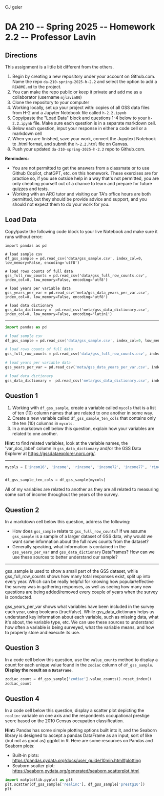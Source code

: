 CJ geier
# DA 210 -- Spring 2025 -- Homework 2.2 -- Professor Lavin

## Directions 

This assignment is a little bit different from the others.

1. Begin by creating a new repository under your account on Github.com. Name the repo `da-210-spring-2025-h-2.2` and select the option to add a `README.md` to the project.
2. You can make the repo public or keep it private and add me as a collaborator (username `mjlavin80`)
3. Clone the repository to your computer
4. Working locally, set up your project with: copies of all GSS data files from H-2 and a Jupyter Notebook file called `h-2.2.ipynb`   
5. Copy/paste the "Load Data" block and questions 1-4 below to your `h-2.2.ipynb` file. Make sure each question is in a separate markdown cell.
6. Below each question, input your response in either a code cell or a markdown cell
7. When you are finished, save your work, convert the Jupytext Notebook to .html format, and submit the `h-2.2.html` file on Canvas.
8. Push your updated `da-210-spring-2025-h-2.2` repo to Github.com.

__Reminders:__ 

- You are not permitted to get the answers from a classmate or to use Github Copilot, chatGPT, etc. on this homework. These exercises are for practice so, if you use outside help in a way that's not permitted, you are only cheating yourself out of a chance to learn and prepare for future quizzes and tests. 
- Working with an ARC tutor and visiting our TA's office hours are both permitted, but they should be provide advice and support, and you should not expect them to do your work for you.




## Load Data

Copy/paste the following code block to your live Notebook and make sure it runs without error:

```
import pandas as pd 

# load sample csv
df_gss_sample = pd.read_csv('data/gss_sample.csv', index_col=0, low_memory=False, encoding='utf8') 

# load rows counts of full data
gss_full_row_counts = pd.read_csv('data/gss_full_row_counts.csv', index_col=0, low_memory=False, encoding='utf8')

# load years per variable data
gss_years_per_var = pd.read_csv('meta/gss_data_years_per_var.csv', index_col=0, low_memory=False, encoding='utf8')

# load data dictionary
gss_data_dictionary =  pd.read_csv('meta/gss_data_dictionary.csv', index_col=0, low_memory=False, encoding='latin1')
```

---

```python
import pandas as pd 

# load sample csv
df_gss_sample = pd.read_csv('data/gss_sample.csv', index_col=0, low_memory=False, encoding='utf8') 

# load rows counts of full data
gss_full_row_counts = pd.read_csv('data/gss_full_row_counts.csv', index_col=0, low_memory=False, encoding='utf8')

# load years per variable data
gss_years_per_var = pd.read_csv('meta/gss_data_years_per_var.csv', index_col=0, low_memory=False, encoding='utf8')

# load data dictionary
gss_data_dictionary =  pd.read_csv('meta/gss_data_dictionary.csv', index_col=0, low_memory=False, encoding='latin1')
```

## Question 1

1. Working with `df_gss_sample`, create a variable called `mycols` that is a list of ten (10) column names that are related to one another in some way.
2. Create a new variable called `df_gss_sample_ten_cols` that contains only the ten (10) columns in `mycols`.
3. In a markdown cell below this question, explain how your variables are related to one another.

__Hint__: to find related variables, look at the variable names, the 'var_doc_label' column in `gss_data_dictionary` and/or the GSS Data Explorer at https://gssdataexplorer.norc.org/.

---

```python
mycols = ['incom16', 'income', 'rincome', 'income72', 'income77', 'rincom77', 'income82', 'rincom82', 'income86', 'rincom86']  


df_gss_sample_ten_cols = df_gss_sample[mycols]

```

All of my variables are related to another as they are all related to measuring some sort of income throughout the years of the survey.

<!-- #region -->


## Question 2

In a markdown cell below this question, address the following:

- How does `gss_sample` relate to `gss_full_row_counts`? If we assume `gss_sample` is a sample of a larger dataset of GSS data, why would we want some information about the full rows counts from the dataset? 
- Generally speaking, what information is contained in the `gss_years_per_var` and `gss_data_dictionary` DataFrames? How can we use these sources to better understand our sample?

---
<!-- #endregion -->

gss_sample is used to show a small part of the GSS dataset, while gss_full_row_counts shows how many total responses exist, split up into every year. Which can be really helpful for knowing how popular/effective the survey was in gathering responses, as well as seeing how many new questions are being added/removed every couple of years when the survey is conducted. 

gss_years_per_var shows what variables have been included in the survey each year, using booleans (true/false). While gss_data_dictionary helps us understand key information about each variable, such as missing data, what it's about, the variable type, etc. We can use these sources to understand how often a variable is being surveyed, what the variable means, and how to properly store and execute its use.



## Question 3

In a code cell below this question, use the `value_counts` method to display a count for each unique value found in the `zodiac` column of `df_gss_sample`. __Display the result as a `DataFrame`__.


```python
zodiac_count = df_gss_sample['zodiac'].value_counts().reset_index()
zodiac_count
```

<!-- #region -->


## Question 4

In a code cell below this question, display a scatter plot depicting the `realinc` variable on one axis and the respondents occupational prestige score based on the 2010 Census occupation classification. 

__Hint:__ Pandas has some simple plotting options built into it, and the Seaborn library is designed to accept a pandas DataFrame as an input, sort of like (but not as good as) ggplot in R. Here are some resources on Pandas and Seaborn plots:

- Built-in plots: https://pandas.pydata.org/docs/user_guide/10min.html#plotting
- Seaborn scatter plot: https://seaborn.pydata.org/generated/seaborn.scatterplot.html
<!-- #endregion -->

```python
import matplotlib.pyplot as plt
plt.scatter(df_gss_sample['realinc'], df_gss_sample['prestg10'])
plt
```

```python

```
